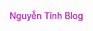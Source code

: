 <div id="text-effect">
	<span data-text="Nguyễn Tỉnh Blog">
		Nguyễn Tỉnh Blog
	</span>
</div>
<style>
  h1{display:none};
 #text-effect span{
	 text-transform: uppercase;
	 letter-spacing: 5px;
	 position: relative;
	 font-size: 9em;
	 line-height: normal;
	 font-weight: bold;
	 color: #fff;
	 -webkit-text-stroke: 2px #fff;
	border: 0;
}
 #text-effect span:before {
	 content: attr(data-text);
	 position: absolute;
	 background: -webkit-gradient(linear, left top, right top, from(#d630f2), color-stop(#ff002f), color-stop(#e4ff00), color-stop(#03a9f4), to(#d630f2));
	 background: -o-linear-gradient(left, #d630f2, #ff002f, #e4ff00, #03a9f4, #d630f2);
	 background: linear-gradient(90deg, #d630f2, #ff002f, #e4ff00, #03a9f4, #d630f2);
	 background-size: 300%;
	 overflow: hidden;
	 -webkit-transition: width 2s;
	 -o-transition: width 2s;
	 transition: width 2s;
	 -webkit-animation: anmation 5s linear infinite;
	 animation: anmation 5s linear infinite;
	 width: 100%;
	 -webkit-background-clip: text;
	 -webkit-text-fill-color: transparent;
}
 @-webkit-keyframes anmation {
	 0% {
		 background-position: 0 0;
	}
	 100% {
		 background-position: 300% 0;
	}
}
 @keyframes anmation {
	 0% {
		 background-position: 0 0;
	}
	 100% {
		 background-position: 300% 0;
	}
}
</style>
